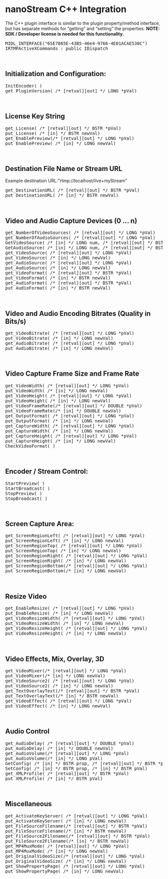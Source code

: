 # nanoStream C++ Integration
The C++ plugin interface is similar to the plugin property/method interface, but has separate methods for “getting” and “setting” the properties.
**NOTE: SDK / Developer license is needed for this functionality.**
<pre class="lang:c++ decode:true">MIDL_INTERFACE("65E7065E-43B5-46e4-9766-4E01ACAE530C")
IRTMPActiveXCommands : public IDispatch</pre>
&nbsp;

## Initialization and Configuration:
<pre class="lang:c++ decode:true">InitEncoder( )
get_PluginVersion( /* [retval][out] */ LONG *pVal)</pre>
&nbsp;

## License Key String
<pre class="lang:c++ decode:true">get_License( /* [retval][out] */ BSTR *pVal)
put_License( /* [in] */ BSTR newVal)
get_EnablePreview(/* [retval][out] */ LONG *pVal)
put_EnablePreview( /* [in] */ LONG newVal)</pre>
&nbsp;

## Destination File Name or Stream URL

Example destination URL:"rtmp://localhost/live+myStream"
<pre class="lang:c++ decode:true">get_DestinationURL( /* [retval][out] */ BSTR *pVal)
put_DestinationURL( /* [in] */ BSTR newVal)</pre>
&nbsp;

## Video and Audio Capture Devices (0 … n)
<pre class="lang:c++ decode:true">get_NumberOfVideoSources( /* [retval][out] */ LONG *pVal)
get_NumberOfAudioSources( /* [retval][out] */ LONG *pVal)
GetVideoSource( /* [in] */ LONG num, /* [retval][out] */ BSTR *pVal)
GetAudioSource( /* [in] */ LONG num, /* [retval][out] */ BSTR *pVal)
get_VideoSource( /* [retval][out] */ LONG *pVal)
put_VideoSource( /* [in] */ LONG newVal)
get_AudioSource( /* [retval][out] */ LONG *pVal)
put_AudioSource( /* [in] */ LONG newVal)
get_VideoFormat( /* [retval][out] */ BSTR *pVal)
put_VideoFormat( /* [in] */ BSTR newVal)
get_AudioFormat( /* [retval][out] */ BSTR *pVal)
put_AudioFormat( /* [in] */ BSTR newVal)
</pre>
&nbsp;

## Video and Audio Encoding Bitrates (Quality in Bits/s)
<pre class="lang:c++ decode:true">get_VideoBitrate( /* [retval][out] */ LONG *pVal)
put_VideoBitrate( /* [in] */ LONG newVal)
get_AudioBitrate( /* [retval][out] */ LONG *pVal)
put_AudioBitrate( /* [in] */ LONG newVal)
</pre>
&nbsp;

## Video Capture Frame Size and Frame Rate
<pre class="lang:c++ decode:true">get_VideoWidth( /* [retval][out] */ LONG *pVal)
put_VideoWidth( /* [in] */ LONG newVal)
get_VideoHeight( /* [retval][out] */ LONG *pVal)
put_VideoHeight( /* [in] */ LONG newVal)
get_VideoFrameRate(/* [retval][out] */ DOUBLE *pVal)
put_VideoFrameRate(/* [in] */ DOUBLE newVal)
get_OutputFormat( /* [retval][out] */ LONG *pVal)
put_OutputFormat( /* [in] */ LONG newVal)
get_CaptureWidth( /* [retval][out] */ LONG *pVal)
put_CaptureWidth( /* [in] */ LONG newVal)
get_CaptureHeight( /* [retval][out] */ LONG *pVal)
put_CaptureHeight( /* [in] */ LONG newVal)
CheckVideoFormat( )
</pre>
&nbsp;

## Encoder / Stream Control:
<pre class="lang:c++ decode:true">StartPreview( )
StartBroadcast( )
StopPreview( )
StopBroadcast( )
</pre>
&nbsp;

## Screen Capture Area:
<pre class="lang:c++ decode:true">get_ScreenRegionLeft( /* [retval][out] */ LONG *pVal)
put_ScreenRegionLeft( /* [in] */ LONG newVal)
get_ScreenRegionTop( /* [retval][out] */ LONG *pVal)
put_ScreenRegionTop( /* [in] */ LONG newVal)
get_ScreenRegionRight( /* [retval][out] */ LONG *pVal)
put_ScreenRegionRight( /* [in] */ LONG newVal)
get_ScreenRegionBottom(/* [retval][out] */ LONG *pVal)
put_ScreenRegionBottom(/* [in] */ LONG newVal)
</pre>
&nbsp;

## Resize Video
<pre class="lang:c++ decode:true">get_EnableResize( /* [retval][out] */ LONG *pVal)
put_EnableResize( /* [in] */ LONG newVal)
get_VideoResizeWidth( /* [retval][out] */ LONG *pVal)
put_VideoResizeWidth( /* [in] */ LONG newVal)
get_VideoResizeHeight( /* [retval][out] */ LONG *pVal)
put_VideoResizeHeight( /* [in] */ LONG newVal)
</pre>
&nbsp;

## Video Effects, Mix, Overlay, 3D
<pre class="lang:c++ decode:true">get_VideoMixer(/* [retval][out] */ LONG *pVal)
put_VideoMixer(/* [in] */ LONG newVal)
get_VideoSource2( /* [retval][out] */ LONG *pVal)
put_VideoSource2( /* [in] */ LONG newVal)
get_TextOverlayText(/* [retval][out] */ BSTR *pVal)
put_TextOverlayText(/* [in] */ BSTR newVal)
get_VideoEffect( /* [retval][out] */ LONG *pVal)
put_VideoEffect( /* [in] */ LONG newVal)
</pre>
&nbsp;

## Audio Control
<pre class="lang:c++ decode:true crayon-selected">get_AudioDelay( /* [retval][out] */ DOUBLE *pVal)
put_AudioDelay( /* [in] */ DOUBLE newVal)
get_AudioVolume(/* [retval][out] */ LONG *pVal)
put_AudioVolume(/* [in] */ LONG pVal)
GetConfig( /* [in] */ BSTR prop, /* [retval][out] */ BSTR *pVal)
SetConfig( /* [in] */ BSTR prop, /* [in] */ BSTR pVal)
get_XMLProfile( /* [retval][out] */ BSTR *pVal)
put_XMLProfile( /* [in] */ BSTR pVal)
</pre>
&nbsp;

## Miscellaneous
<pre class="lang:c++ decode:true">get_ActivateKeyServer( /* [retval][out] */ LONG *pVal)
put_ActivateKeyServer( /* [in] */ LONG newVal)
get_FileSourceFilename(/* [retval][out] */ BSTR *pVal)
put_FileSourceFilename(/* [in] */ BSTR newVal)
get_FileSource2Filename(/* [retval][out] */ BSTR *pVal)
put_FileSource2Filename(/* [in] */ BSTR newVal)
get_MP4MuxMode( /* [retval][out] */ LONG *pVal)
put_MP4MuxMode( /* [in] */ LONG newVal)
get_OriginalVideoSize(/* [retval][out] */ LONG *pVal)
put_OriginalVideoSize( /* [in] */ LONG newVal)
get_ShowPropertyPage( /* [retval][out] */ LONG *pVal)
put_ShowPropertyPage( /* [in] */ LONG newVal)
</pre>
&nbsp;
